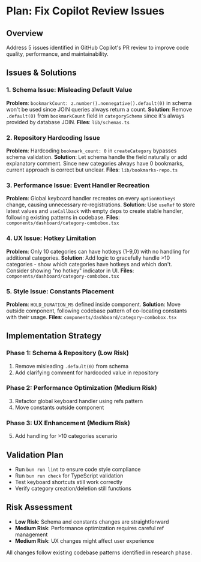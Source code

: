 # Plan: Fix Copilot Review Issues

## Overview
Address 5 issues identified in GitHub Copilot's PR review to improve code quality, performance, and maintainability.

## Issues & Solutions

### 1. Schema Issue: Misleading Default Value
**Problem**: `bookmarkCount: z.number().nonnegative().default(0)` in schema won't be used since JOIN queries always return a count.
**Solution**: Remove `.default(0)` from `bookmarkCount` field in `categorySchema` since it's always provided by database JOIN.
**Files**: `lib/schemas.ts`

### 2. Repository Hardcoding Issue
**Problem**: Hardcoding `bookmark_count: 0` in `createCategory` bypasses schema validation.
**Solution**: Let schema handle the field naturally or add explanatory comment. Since new categories always have 0 bookmarks, current approach is correct but unclear.
**Files**: `lib/bookmarks-repo.ts`

### 3. Performance Issue: Event Handler Recreation
**Problem**: Global keyboard handler recreates on every `optionHotkeys` change, causing unnecessary re-registrations.
**Solution**: Use `useRef` to store latest values and `useCallback` with empty deps to create stable handler, following existing patterns in codebase.
**Files**: `components/dashboard/category-combobox.tsx`

### 4. UX Issue: Hotkey Limitation
**Problem**: Only 10 categories can have hotkeys (1-9,0) with no handling for additional categories.
**Solution**: Add logic to gracefully handle >10 categories - show which categories have hotkeys and which don't. Consider showing "no hotkey" indicator in UI.
**Files**: `components/dashboard/category-combobox.tsx`

### 5. Style Issue: Constants Placement
**Problem**: `HOLD_DURATION_MS` defined inside component.
**Solution**: Move outside component, following codebase pattern of co-locating constants with their usage.
**Files**: `components/dashboard/category-combobox.tsx`

## Implementation Strategy

### Phase 1: Schema & Repository (Low Risk)
1. Remove misleading `.default(0)` from schema
2. Add clarifying comment for hardcoded value in repository

### Phase 2: Performance Optimization (Medium Risk)
3. Refactor global keyboard handler using refs pattern
4. Move constants outside component

### Phase 3: UX Enhancement (Medium Risk)
5. Add handling for >10 categories scenario

## Validation Plan
- Run `bun run lint` to ensure code style compliance
- Run `bun run check` for TypeScript validation
- Test keyboard shortcuts still work correctly
- Verify category creation/deletion still functions

## Risk Assessment
- **Low Risk**: Schema and constants changes are straightforward
- **Medium Risk**: Performance optimization requires careful ref management
- **Medium Risk**: UX changes might affect user experience

All changes follow existing codebase patterns identified in research phase.
